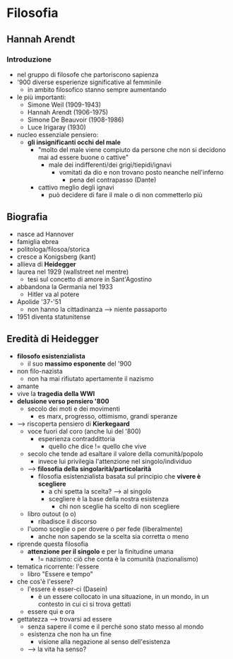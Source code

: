 # Filosofia
## Hannah Arendt
### Introduzione

- nel gruppo di filosofe che partoriscono sapienza
- '900 diverse esperienze significative al femminile
  - in ambito filosofico stanno sempre aumentando
- le più importanti:
  - Simone Weil  (1909-1943)
  - Hannah Arendt (1906-1975)
  - Simone De Beauvoir (1908-1986)
  - Luce Irigaray (1930)
- nucleo essenziale pensiero:
  - **gli insignificanti occhi del male**
    - "molto del male viene compiuto da persone che non si decidono mai ad essere buone o cattive"
      - male dei indifferenti/dei grigi/tiepidi/ignavi
        - vomitati da dio e non trovano posto neanche nell'inferno
          - pena del contrapasso (Dante)
    - cattivo meglio degli ignavi
      - può decidere di fare il male o di non commetterlo più

## Biografia

- nasce ad Hannover
- famiglia ebrea
- politologa/filosoa/storica
- cresce a Konigsberg (kant)
- allieva di **Heidegger**
- laurea nel 1929 (wallstreet nel mentre)
  - tesi sul concetto di amore in Sant'Agostino
- abbandona la Germania nel 1933
  - Hitler va al potere
- Apolide '37-'51
  - non hanno la cittadinanza --> niente passaporto
- 1951 diventa statunitense

## Eredità di Heidegger


- **filosofo esistenzialista**
  - il suo **massimo esponente** del '900
- non filo-nazista
  - non ha mai rifiutato apertamente il nazismo
- amante
- vive la **tragedia della WWI**
- **delusione verso pensiero '800**
  - secolo dei moti e dei movimenti
    - es marx, progresso, ottimismo, grandi speranze
- --> riscoperta pensiero di **Kierkegaard**
  - voce fuori dal coro (anche lui del '800)
    - esperienza contraddittoria
      - quello che dice != quello che vive
  - secolo che tende ad esaltare il valore della comunità/popolo
    - invece lui privilegia l'attenzione nel singolo/individuo
  - --> **filosofia della singolarità/particolarità**
    - filosofia esistenzialista basata sul principio che **vivere è scegliere**
      - a chi spetta la scelta? --> al singolo
      - scegliere è la base della nostra esistenza
        - chi non sceglie ha scelto di non scegliere
  - libro outout (o o)
    - ribadisce il discorso
  - l'uomo sceglie o per dovere o per fede (liberalmente)
    - anche non sapendo se la scelta sia corretta o meno
- riprende questa filosofia
  - **attenzione per il singolo** e per la finitudine umana
    - != nazismo: ciò che conta è la comunità (nazionalismo)
- tematica ricorrente: l'essere
  - libro "Essere e tempo"
- che cos'è l'essere?
  - l'essere è esser-ci (Dasein)
    - è un essere collocato in una situazione, in un mondo, in un contesto in cui ci si trova gettati
  - essere qui e ora
- gettatezza --> trovarsi ad essere
  - senza sapere il come e il perché sono stato messo al mondo
  - esistenza che non ha un fine
    - visione alla negazione al senso dell'esistenza
  - --> la vita ha senso?
